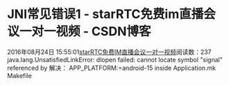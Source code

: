 # JNI常见错误1 - starRTC免费im直播会议一对一视频 - CSDN博客
2016年08月24日 15:55:01[starRTC免费IM直播会议一对一视频](https://me.csdn.net/elesos)阅读数：237
java.lang.UnsatisfiedLinkError: dlopen failed: cannot locate symbol "signal" referenced by
解决：
APP_PLATFORM:=android-15 inside Application.mk Makefile
